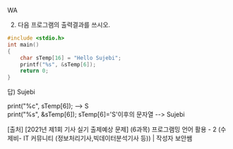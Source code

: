 WA  
  
2. 다음 프로그램의 출력결과를 쓰시오.  
```c
#include <stdio.h> 
int main() 
{ 
    char sTemp[16] = "Hello Sujebi"; 
    printf("%s", &sTemp[6]); 
    return 0; 
}
```
답) Sujebi  
  
print("%c", sTemp[6]); --> S  
print("%s", &sTemp[6]); sTemp[6]='S'이후의 문자열 --> Sujebi  
  
[출처] [2021년 제1회 기사 실기 출제예상 문제] (6과목) 프로그램밍 언어 활용 - 2 (수제비- IT 커뮤니티 (정보처리기사,빅데이터분석기사 등)) | 작성자 보안쌤  

